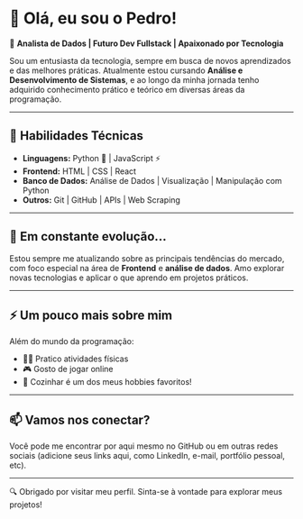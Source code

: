 # 👋 Olá, eu sou o Pedro!

🎯 **Analista de Dados | Futuro Dev Fullstack | Apaixonado por Tecnologia**

Sou um entusiasta da tecnologia, sempre em busca de novos aprendizados e das melhores práticas. Atualmente estou cursando **Análise e Desenvolvimento de Sistemas**, e ao longo da minha jornada tenho adquirido conhecimento prático e teórico em diversas áreas da programação.

---

## 🚀 Habilidades Técnicas

- **Linguagens:** Python 🐍 | JavaScript ⚡
- **Frontend:** HTML | CSS | React
- **Banco de Dados:** Análise de Dados | Visualização | Manipulação com Python
- **Outros:** Git | GitHub | APIs | Web Scraping

---

## 🌱 Em constante evolução...

Estou sempre me atualizando sobre as principais tendências do mercado, com foco especial na área de **Frontend** e **análise de dados**. Amo explorar novas tecnologias e aplicar o que aprendo em projetos práticos.

---


## ⚡ Um pouco mais sobre mim

Além do mundo da programação:
- 🏃‍♂️ Pratico atividades físicas
- 🎮 Gosto de jogar online
- 🍳 Cozinhar é um dos meus hobbies favoritos!

---

## 📫 Vamos nos conectar?

Você pode me encontrar por aqui mesmo no GitHub ou em outras redes sociais (adicione seus links aqui, como LinkedIn, e-mail, portfólio pessoal, etc).

---

🔍 Obrigado por visitar meu perfil. Sinta-se à vontade para explorar meus projetos!

